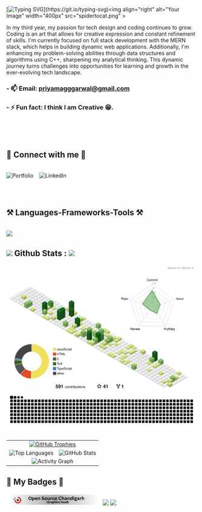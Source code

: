 

[![Typing SVG](https://readme-typing-svg.herokuapp.com?font=Noto+Sans+Display&weight=600&size=40&pause=600&color=F7F7F7&background=FFFFFF00&vCenter=true&random=false&width=503&height=65&lines=Hi+There+%F0%9F%91%8B!;I+am+Priyam+Aggarwal.+;I+am+a+Developer.;I+am+a+Coder.)](https://git.io/typing-svg)<img align="right" alt="Your Image" width="400px"  src="spidertocat.png" >

In my third year, my passion for tech design and coding continues to grow. Coding is an art that allows for creative expression and constant refinement of skills. I'm currently focused on full stack development with the MERN stack, which helps in building dynamic web applications. Additionally, I'm enhancing my problem-solving abilities through data structures and algorithms using C++, sharpening my analytical thinking. This dynamic journey turns challenges into opportunities for learning and growth in the ever-evolving tech landscape.

### - 📫 Email: **priyamagggarwal@gmail.com**
### - ⚡ Fun fact: **I think I am Creative 😁.**

 <br><br><br>

<h2 >🤝 Connect with me 🤝</h2>
<br/>
<a href="https://itspriyam.vercel.app/" target="_blank" style="text-decoration: none;">
    <img src="https://img.shields.io/badge/Portfolio-%23000000.svg?style=for-the-badge&logo=web&logoColor=white" alt="Portfolio">
  </a>&nbsp&nbsp;
  <a href="https://www.linkedin.com/in/priyamaggarwal" target="_blank" style="text-decoration: none;">
  <img src="https://img.shields.io/badge/LinkedIn-%230077B5.svg?style=for-the-badge&logo=linkedin&logoColor=white" alt="LinkedIn">
</a>

 <br><br>


<h2 >⚒️ Languages-Frameworks-Tools ⚒️</h2>
<br/>
    <img src="https://skillicons.dev/icons?i=react,next,bootstrap,html,css,vscode,github,figma,tailwind,git,nodejs,postman,python,javascript,firebase,mongodb,c,cpp,java,bash,flask,scikitlearn" />
</div>

<br>

## <img width="40px"  src="https://img.shields.io/badge/-100000?logo=github&logoColor=white"/> Github Stats :  <img width="40px"  src="https://img.shields.io/badge/-100000?logo=github&logoColor=white"/>
<picture>
  <source media="(prefers-color-scheme: dark)" srcset="profile-3d-contrib/profile-night-green.svg" />
  <source media="(prefers-color-scheme: light)" srcset="profile-3d-contrib/profile-green-animate.svg" />
  <img alt="GitHub 3D Contributions" src="profile-3d-contrib/profile-green-animate.svg" />
</picture>

<picture>
  <source media="(prefers-color-scheme: dark)" srcset="https://raw.githubusercontent.com/priyamaggarwal18/priyamaggarwal18/output/github-snake-dark.svg" />
  <source media="(prefers-color-scheme: light)" srcset="https://raw.githubusercontent.com/priyamaggarwal18/priyamaggarwal18/output/github-snake.svg" />
  <img alt="github-snake" src="https://raw.githubusercontent.com/priyamaggarwal18/priyamaggarwal18/output/github-snake.svg" />
</picture>
<table>
  <tr>
    <td colspan="2" align="center">
      <a href="https://github.com/ryo-ma/github-profile-trophy">
        <img src="https://github-profile-trophy.vercel.app/?username=priyamaggarwal18&theme=dracula" alt="GitHub Trophies" />
      </a>
    </td>
  </tr>
  <tr>
    <td align="center">
      <img src="https://github-readme-stats.vercel.app/api/top-langs?username=priyamaggarwal18&show_icons=true&locale=en&layout=donut&theme=radical" alt="Top Languages" />
    </td>
    <td align="center">
      <img src="https://github-readme-stats.vercel.app/api?username=priyamaggarwal18&show_icons=true&locale=en&theme=algolia" alt="GitHub Stats" />
    </td>
  </tr>
  <tr>
    <td colspan="2" align="center">
   <img src="https://github-readme-activity-graph.vercel.app/graph?username=priyamaggarwal18&radius=16&theme=high-contrast&area=true&order=5&custom_title=Activity%20Contributions%20Graph&line=00ff00&area_color=005f99&bg_color=000000&hide_border=true" alt="Activity Graph" />
    </td>
  </tr>
</table>


<h2 >💫 My Badges 💫</h2>
<p>
<img height="33px" src="open.svg"/>
<img height="30px" src="https://ziadoua.github.io/m3-Markdown-Badges/badges/Hacktoberfest2023/hacktoberfest20232.svg"/>
<img src="https://holopin.me/priyamaggarwal18"/>
</p>




